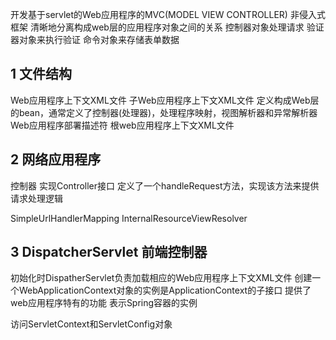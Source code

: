开发基于servlet的Web应用程序的MVC(MODEL  VIEW  CONTROLLER)
非侵入式框架
清晰地分离构成web层的应用程序对象之间的关系
控制器对象处理请求
验证器对象来执行验证
命令对象来存储表单数据

## 1 文件结构
Web应用程序上下文XML文件 子Web应用程序上下文XML文件 定义构成Web层的bean，通常定义了控制器(处理器)，处理程序映射，视图解析器和异常解析器
Web应用程序部署描述符
根web应用程序上下文XML文件


## 2 网络应用程序
控制器
实现Controller接口
定义了一个handleRequest方法，实现该方法来提供请求处理逻辑

SimpleUrlHandlerMapping
InternalResourceViewResolver


## 3 DispatcherServlet 前端控制器
初始化时DispatherServlet负责加载相应的Web应用程序上下文XML文件
创建一个WebApplicationContext对象的实例是ApplicationContext的子接口
提供了web应用程序特有的功能
表示Spring容器的实例


访问ServletContext和ServletConfig对象
